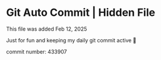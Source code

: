 # Git Auto Commit | Hidden File

This file was added Feb 12, 2025

Just for fun and keeping my daily git commit active 🤪

commit number: 433907
